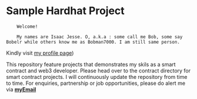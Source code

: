 # Sample Hardhat Project

```
    Welcome!

    My names are Isaac Jesse. O, a.k.a : some call me Bob, some say Bobelr while others know me as Bobman7000. I am still same person.
```
Kindly visit [my profile page]())

This repository feature projects that demonstrates my skils as a smart contract and web3 developer. Please head over to the contract directory for smart contract projects. I will continuously update the repository from time to time. For enquiries, partnership or job opportunities, please do alert me via **[myEmail](dev.qContrib@gmail.com)** 

<!-- a basic Hardhat use case. It comes with a sample contract, a test for that contract, and a script that deploys that contract.

Try running some of the following tasks:

```shell
npx hardhat help
npx hardhat test
REPORT_GAS=true npx hardhat test
npx hardhat node
npx hardhat run scripts/deploy.ts
``` -->
